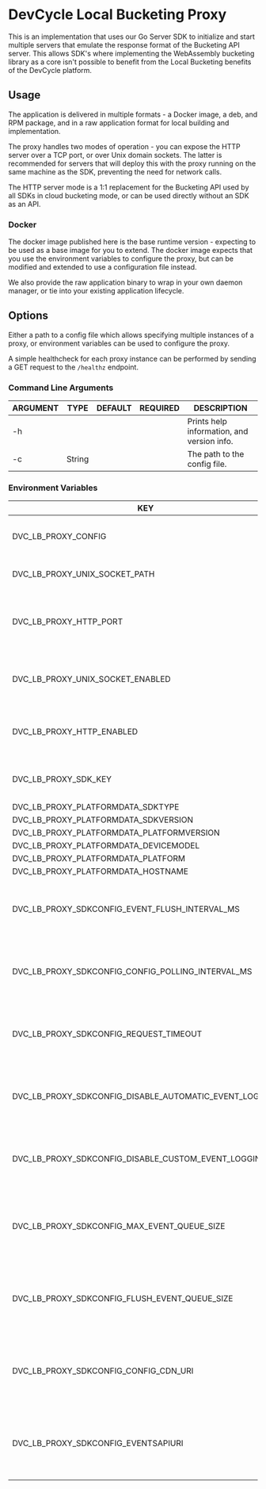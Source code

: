 # DevCycle Local Bucketing Proxy

This is an implementation that uses our Go Server SDK to initialize and start multiple servers that emulate the response
format of the
Bucketing API server. This allows SDK's where implementing the WebAssembly bucketing library as a core isn't possible to
benefit from the Local Bucketing benefits of the DevCycle platform.

## Usage

The application is delivered in multiple formats - a Docker image, a deb, and RPM package, and in a raw application
format for local building and implementation.

The proxy handles two modes of operation - you can expose the HTTP server over a TCP port, or over Unix domain sockets.
The latter is recommended for servers that will deploy this with the proxy running on the same machine as the SDK, preventing the need for network calls.

The HTTP server mode is a 1:1 replacement for the Bucketing API used by all SDKs in cloud bucketing mode, or can be used directly without an SDK as an API.

### Docker

The docker image published here is the base runtime version - expecting to be used as a base image for you to extend.
The docker image expects that you use the environment variables to configure the proxy, but can be modified and extended to use a configuration
file instead. 

We also provide the raw application binary to wrap in your own daemon manager, or tie into your existing application lifecycle.

## Options

Either a path to a config file which allows specifying multiple instances of a proxy, or environment variables can be
used to configure the proxy.

A simple healthcheck for each proxy instance can be performed by sending a GET request to the `/healthz` endpoint.

### Command Line Arguments

| ARGUMENT | TYPE   | DEFAULT | REQUIRED | DESCRIPTION                                |
|----------|--------|---------|----------|--------------------------------------------|
| -h       |        |         |          | Prints help information, and version info. |
| -c       | String |         |          | The path to the config file.               |

### Environment Variables

| KEY                                                    | TYPE          | DEFAULT | REQUIRED | DESCRIPTION                                                                     |
|--------------------------------------------------------|---------------|---------|----------|---------------------------------------------------------------------------------|
| DVC_LB_PROXY_CONFIG                                     | String        |         |          | The path to a JSON configuration file. |
| DVC_LB_PROXY_UNIX_SOCKET_PATH                          | String        |         |          | The path to the Unix socket.                                                    |
| DVC_LB_PROXY_HTTP_PORT                                 | Integer       | 8080    |          | The port to listen on for HTTP requests. Defaults to 8080.                      |
| DVC_LB_PROXY_UNIX_SOCKET_ENABLED                       | True or False | false   |          | Whether to enable the Unix socket. Defaults to false.                           |
| DVC_LB_PROXY_HTTP_ENABLED                              | True or False | true    |          | Whether to enable the HTTP server. Defaults to true.                            |
| DVC_LB_PROXY_SDK_KEY                                   | String        |         | true     | The Server SDK key to use for this instance.                                    |
| DVC_LB_PROXY_PLATFORMDATA_SDKTYPE                      | String        |         |          |                                                                                 |
| DVC_LB_PROXY_PLATFORMDATA_SDKVERSION                   | String        |         |          |                                                                                 |
| DVC_LB_PROXY_PLATFORMDATA_PLATFORMVERSION              | String        |         |          |                                                                                 |
| DVC_LB_PROXY_PLATFORMDATA_DEVICEMODEL                  | String        |         |          |                                                                                 |
| DVC_LB_PROXY_PLATFORMDATA_PLATFORM                     | String        |         |          |                                                                                 |
| DVC_LB_PROXY_PLATFORMDATA_HOSTNAME                     | String        |         |          |                                                                                 |
| DVC_LB_PROXY_SDKCONFIG_EVENT_FLUSH_INTERVAL_MS         | Duration      |         |          | The interval at which events are flushed to the events api in milliseconds.     |
| DVC_LB_PROXY_SDKCONFIG_CONFIG_POLLING_INTERVAL_MS      | Duration      |         |          | The interval at which the SDK polls the config CDN for updates in milliseconds. |
| DVC_LB_PROXY_SDKCONFIG_REQUEST_TIMEOUT                 | Duration      |         |          | The timeout for requests to the config CDN and events API in milliseconds.      |
| DVC_LB_PROXY_SDKCONFIG_DISABLE_AUTOMATIC_EVENT_LOGGING | True or False | false   |          | Whether to disable automatic event logging. Defaults to false.                  |
| DVC_LB_PROXY_SDKCONFIG_DISABLE_CUSTOM_EVENT_LOGGING    | True or False | false   |          | Whether to disable custom event logging. Defaults to false.                     |
| DVC_LB_PROXY_SDKCONFIG_MAX_EVENT_QUEUE_SIZE            | Integer       |         |          | The maximum number of events to be in the queue before dropping events.         |
| DVC_LB_PROXY_SDKCONFIG_FLUSH_EVENT_QUEUE_SIZE          | Integer       |         |          | The minimum number of events to be in the queue before flushing events.         |
| DVC_LB_PROXY_SDKCONFIG_CONFIG_CDN_URI                  | String        |         |          | The URI of the Config CDN - leave unspecified if not needing an outbound proxy. |
| DVC_LB_PROXY_SDKCONFIG_EVENTSAPIURI                    | String        |         |          | The URI of the Events API - leave unspecified if not needing an outbound proxy. |